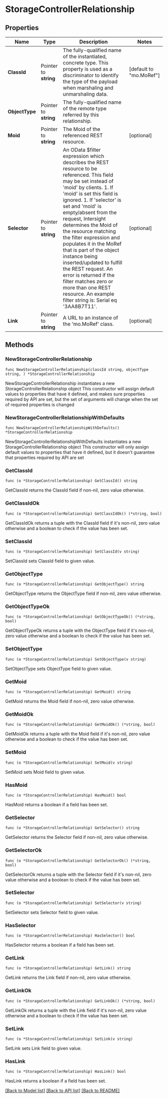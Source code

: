 # StorageControllerRelationship

## Properties

Name | Type | Description | Notes
------------ | ------------- | ------------- | -------------
**ClassId** | Pointer to **string** | The fully-qualified name of the instantiated, concrete type. This property is used as a discriminator to identify the type of the payload when marshaling and unmarshaling data. | [default to "mo.MoRef"]
**ObjectType** | Pointer to **string** | The fully-qualified name of the remote type referred by this relationship. | 
**Moid** | Pointer to **string** | The Moid of the referenced REST resource. | [optional] 
**Selector** | Pointer to **string** | An OData $filter expression which describes the REST resource to be referenced. This field may be set instead of &#39;moid&#39; by clients. 1. If &#39;moid&#39; is set this field is ignored. 1. If &#39;selector&#39; is set and &#39;moid&#39; is empty/absent from the request, Intersight determines the Moid of the resource matching the filter expression and populates it in the MoRef that is part of the object instance being inserted/updated to fulfill the REST request. An error is returned if the filter matches zero or more than one REST resource. An example filter string is: Serial eq &#39;3AA8B7T11&#39;. | [optional] 
**Link** | Pointer to **string** | A URL to an instance of the &#39;mo.MoRef&#39; class. | [optional] 

## Methods

### NewStorageControllerRelationship

`func NewStorageControllerRelationship(classId string, objectType string, ) *StorageControllerRelationship`

NewStorageControllerRelationship instantiates a new StorageControllerRelationship object
This constructor will assign default values to properties that have it defined,
and makes sure properties required by API are set, but the set of arguments
will change when the set of required properties is changed

### NewStorageControllerRelationshipWithDefaults

`func NewStorageControllerRelationshipWithDefaults() *StorageControllerRelationship`

NewStorageControllerRelationshipWithDefaults instantiates a new StorageControllerRelationship object
This constructor will only assign default values to properties that have it defined,
but it doesn't guarantee that properties required by API are set

### GetClassId

`func (o *StorageControllerRelationship) GetClassId() string`

GetClassId returns the ClassId field if non-nil, zero value otherwise.

### GetClassIdOk

`func (o *StorageControllerRelationship) GetClassIdOk() (*string, bool)`

GetClassIdOk returns a tuple with the ClassId field if it's non-nil, zero value otherwise
and a boolean to check if the value has been set.

### SetClassId

`func (o *StorageControllerRelationship) SetClassId(v string)`

SetClassId sets ClassId field to given value.


### GetObjectType

`func (o *StorageControllerRelationship) GetObjectType() string`

GetObjectType returns the ObjectType field if non-nil, zero value otherwise.

### GetObjectTypeOk

`func (o *StorageControllerRelationship) GetObjectTypeOk() (*string, bool)`

GetObjectTypeOk returns a tuple with the ObjectType field if it's non-nil, zero value otherwise
and a boolean to check if the value has been set.

### SetObjectType

`func (o *StorageControllerRelationship) SetObjectType(v string)`

SetObjectType sets ObjectType field to given value.


### GetMoid

`func (o *StorageControllerRelationship) GetMoid() string`

GetMoid returns the Moid field if non-nil, zero value otherwise.

### GetMoidOk

`func (o *StorageControllerRelationship) GetMoidOk() (*string, bool)`

GetMoidOk returns a tuple with the Moid field if it's non-nil, zero value otherwise
and a boolean to check if the value has been set.

### SetMoid

`func (o *StorageControllerRelationship) SetMoid(v string)`

SetMoid sets Moid field to given value.

### HasMoid

`func (o *StorageControllerRelationship) HasMoid() bool`

HasMoid returns a boolean if a field has been set.

### GetSelector

`func (o *StorageControllerRelationship) GetSelector() string`

GetSelector returns the Selector field if non-nil, zero value otherwise.

### GetSelectorOk

`func (o *StorageControllerRelationship) GetSelectorOk() (*string, bool)`

GetSelectorOk returns a tuple with the Selector field if it's non-nil, zero value otherwise
and a boolean to check if the value has been set.

### SetSelector

`func (o *StorageControllerRelationship) SetSelector(v string)`

SetSelector sets Selector field to given value.

### HasSelector

`func (o *StorageControllerRelationship) HasSelector() bool`

HasSelector returns a boolean if a field has been set.

### GetLink

`func (o *StorageControllerRelationship) GetLink() string`

GetLink returns the Link field if non-nil, zero value otherwise.

### GetLinkOk

`func (o *StorageControllerRelationship) GetLinkOk() (*string, bool)`

GetLinkOk returns a tuple with the Link field if it's non-nil, zero value otherwise
and a boolean to check if the value has been set.

### SetLink

`func (o *StorageControllerRelationship) SetLink(v string)`

SetLink sets Link field to given value.

### HasLink

`func (o *StorageControllerRelationship) HasLink() bool`

HasLink returns a boolean if a field has been set.


[[Back to Model list]](../README.md#documentation-for-models) [[Back to API list]](../README.md#documentation-for-api-endpoints) [[Back to README]](../README.md)


